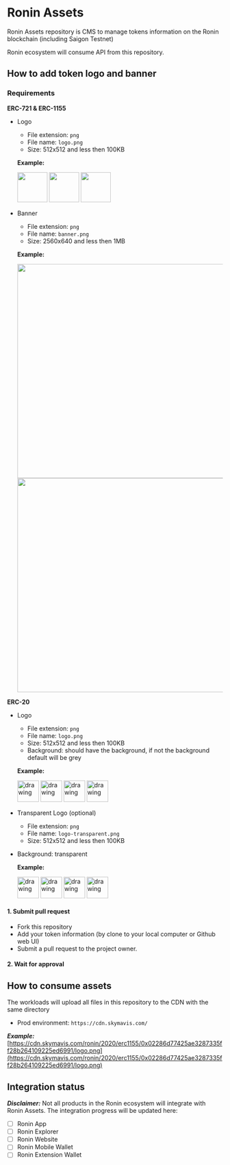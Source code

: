 # Ronin Assets

Ronin Assets repository is CMS to manage tokens information on the Ronin blockchain (including Saigon Testnet)

Ronin ecosystem will consume API from this repository.

## How to add token logo and banner

### Requirements 

**ERC-721 & ERC-1155**
- Logo
  - File extension: `png`
  - File name: `logo.png`
  - Size: 512x512 and less then 100KB
  
  **Example:**
  
    <img src="https://cdn.skymavis.com/ronin/2020/erc721/0xd78efaec85c1a4f42e6edb7209067702a2be8c90/logo.png" width="70"/>
    <img src="https://cdn.skymavis.com/ronin/2020/erc721/0x1f7c16fce4fc894143afb5545bf04f676bf7dcf3/logo.png" width="70"/>
    <img src="https://cdn.skymavis.com/ronin/2020/erc721/0xa038c593115f6fcd673f6833e15462b475994879/logo.png" width="70"/>
- Banner
  - File extension: `png`
  - File name: `banner.png`
  - Size: 2560x640 and less then 1MB
  
  **Example:**
  
    <img src="https://cdn.skymavis.com/ronin/2020/erc721/0xa038c593115f6fcd673f6833e15462b475994879/banner.png" width="500"/>
    <img src="https://cdn.skymavis.com/ronin/2020/erc721/0xd78efaec85c1a4f42e6edb7209067702a2be8c90/banner.png" width="500"/>
**ERC-20**
- Logo
  - File extension: `png`
  - File name: `logo.png`
  - Size: 512x512 and less then 100KB
  - Background: should have the background, if not the background default will be grey
  
  **Example:**

  <img src="https://cdn.skymavis.com/ronin/2020/erc20/0x7eae20d11ef8c779433eb24503def900b9d28ad7/logo.png" alt="drawing" width="50"/>
  <img src="https://cdn.skymavis.com/ronin/2020/erc20/0xa8754b9fa15fc18bb59458815510e40a12cd2014/logo.png" alt="drawing" width="50"/>
  <img src="https://cdn.skymavis.com/ronin/2020/erc20/0x97a9107c1793bc407d6f527b77e7fff4d812bece/logo.png" alt="drawing" width="50"/>
  <img src="https://cdn.skymavis.com/ronin/2020/ron/logo.png" alt="drawing" width="50"/>

  
- Transparent Logo (optional)
  - File extension: `png`
  - File name: `logo-transparent.png`
  - Size: 512x512 and less then 100KB
- Background: transparent

  **Example:**

  <img src="https://cdn.skymavis.com/ronin/2020/erc20/0x7eae20d11ef8c779433eb24503def900b9d28ad7/logo-transparent.png" alt="drawing" width="50"/>
  <img src="https://cdn.skymavis.com/ronin/2020/erc20/0xa8754b9fa15fc18bb59458815510e40a12cd2014/logo-transparent.png" alt="drawing" width="50"/>
  <img src="https://cdn.skymavis.com/ronin/2020/erc20/0x97a9107c1793bc407d6f527b77e7fff4d812bece/logo-transparent.png" alt="drawing" width="50"/>
  <img src="https://cdn.skymavis.com/ronin/2020/ron/logo-transparent.png" alt="drawing" width="50"/>

#### 1. Submit pull request

- Fork this repository
- Add your token information (by clone to your local computer or Github web UI)
- Submit a pull request to the project owner.


#### 2. Wait for approval

## How to consume assets

The workloads will upload all files in this repository to the CDN with the same directory

- Prod environment: `https://cdn.skymavis.com/`

**_Example:_** [https://cdn.skymavis.com/ronin/2020/erc1155/0x02286d77425ae3287335ff28b264109225ed6991/logo.png](https://cdn.skymavis.com/ronin/2020/erc1155/0x02286d77425ae3287335ff28b264109225ed6991/logo.png)

## Integration status

**_Disclaimer:_** Not all products in the Ronin ecosystem will integrate with Ronin Assets. The integration progress will be updated here:

- [ ] Ronin App
- [ ] Ronin Explorer
- [ ] Ronin Website
- [ ] Ronin Mobile Wallet
- [ ] Ronin Extension Wallet
